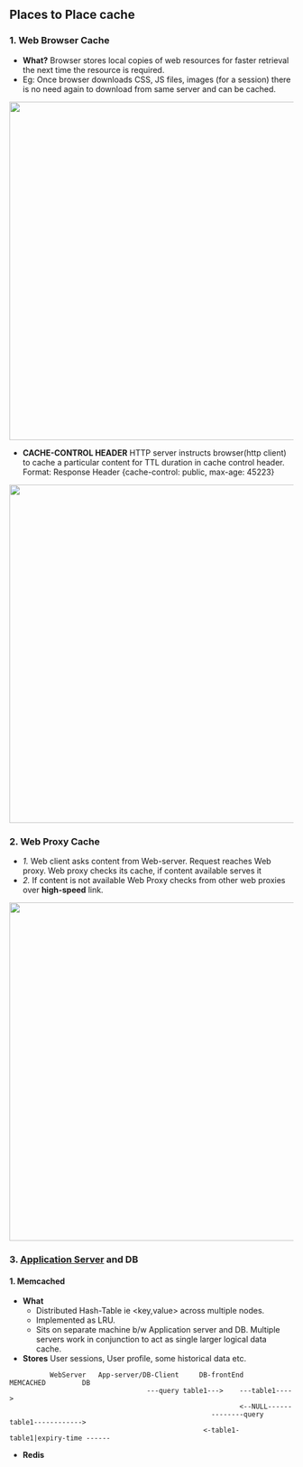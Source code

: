 ## Places to Place cache

### 1. Web Browser Cache
- **What?** Browser stores local copies of web resources for faster retrieval the next time the resource is required.
 - Eg: Once browser downloads CSS, JS files, images (for a session) there is no need again to download from same server and can be cached.
<img src="https://i.ibb.co/svd6H2Z/werb-browser-cache.png" width="600" />

- **CACHE-CONTROL HEADER** HTTP server instructs browser(http client) to cache a particular content for TTL duration in cache control header. Format: Response Header {cache-control: public, max-age: 45223}

<img src="https://www.imperva.com/learn/wp-content/uploads/sites/13/2019/01/response-headers.jpg.webp" width="600" />

### 2. Web Proxy Cache
- *1.* Web client asks content from Web-server. Request reaches Web proxy. Web proxy checks its cache, if content available serves it
- *2.* If content is not available Web Proxy checks from other web proxies over **high-speed** link.
<img src="https://i.ibb.co/Kz5Nsx2/distributed-webproxy-cache.png" width="600" />

### 3. [Application Server](https://github.com/amitkumar50/Code-examples/blob/master/networking/OSI-Layers/Layer5/ApplicationServer_WebServer.md) and DB
#### 1. Memcached 
- **What** 
  - Distributed Hash-Table ie <key,value> across multiple nodes.
  - Implemented as LRU.
  - Sits on separate machine b/w Application server and DB. Multiple servers work in conjunction to act as single larger logical data cache. 
 - **Stores** User sessions, User profile, some historical data etc.
```
          WebServer   App-server/DB-Client     DB-frontEnd          MEMCACHED         DB
                                  ---query table1--->    ---table1---->
                                                         <--NULL------
                                                  --------query table1------------>
                                                <-table1-    table1|expiry-time ------
```
 - **Redis**
